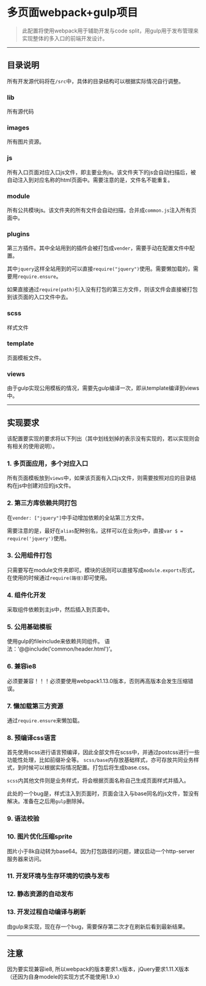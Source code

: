 # 多页面webpack+gulp项目

> 此配置将使用webpack用于辅助开发与code split，用gulp用于发布管理来实现整体的多入口的前端开发设计。

---

## 目录说明

所有开发源代码将在`/src`中，具体的目录结构可以根据实际情况自行调整。

### lib

所有源代码

### images

所有图片资源。

### js

所有入口页面对应入口js文件，即主要业务js。该文件夹下的js会自动扫描后，被自动注入到对应名称的html页面中。需要注意的是，文件名不能重复。

### module

所有公共模块js。该文件夹的所有文件会自动扫描，合并成`common.js`注入所有页面中。

### plugins

第三方插件。其中全站用到的插件会被打包成`vender`，需要手动在配置文件中配置。

其中`jquery`这样全站用到的可以直接`require("jquery")`使用。需要懒加载的，需要用`require.ensure`。

如果直接通过`require(path)`引入没有打包的第三方文件，则该文件会直接被打包到该页面的入口文件中去。

### scss

样式文件

### template

页面模板文件。

### views

由于gulp实现公用模板的情况，需要先gulp编译一次，即从template编译到views中。

---

## 实现要求

该配置要实现的要求将以下列出（其中划线划掉的表示没有实现的，若以实现则会有相关的使用说明）。

### 1. 多页面应用，多个对应入口

所有页面模板放到`views`中，如果该页面有入口js文件，则需要按照对应的目录结构在js中创建对应的js文件。


### 2. 第三方库依赖共同打包

在`vender: ["jquery"]`中手动增加依赖的全站第三方文件。

需要注意的是，最好在`alias`配种别名，这样可以在业务js中，直接`var $ = require('jquery')`使用。

### 3. 公用组件打包

只需要写在module文件夹即可。模块的话则可以直接写成`module.exports`形式，在使用的时候通过`require(路径)`即可使用。

### 4. 组件化开发

采取组件依赖到主js中，然后插入到页面中。

### 5. 公用基础模板

使用gulp的fileinclude来依赖共同组件。
语法：‘@@include('common/header.html')’。

### 6. 兼容ie8

必须要兼容！！！必须要使用webpack1.13.0版本，否则再高版本会发生压缩错误。

### 7. 懒加载第三方资源

通过`require.ensure`来懒加载。

### 8. 预编译css语言

首先使用scss进行语言预编译，因此全部文件在scss中，并通过postcss进行一些功能性处理，比如前缀补全等。
`scss/base`内存放基础样式，亦可存放共同业务样式，到时候可以根据实际情况配置。打包后将生成base.css。

`scss`内其他文件则是业务样式，将会根据页面名称自己生成页面样式并插入。

此处的一个bug是，样式注入到页面时，页面会注入与base同名的js文件，暂没有解决。准备在之后用`gulp`删除掉。

### 9. 语法校验

### 10. 图片优化压缩sprite

图片小于8k自动转为base64。因为打包路径的问题，建议启动一个http-server服务器来访问。

### 11. 开发环境与生存环境的切换与发布

### 12. 静态资源的自动发布

### 13. 开发过程自动编译与刷新

由gulp来实现，现在存一个bug，需要保存第二次才在刷新后看到最新结果。


---

## 注意

因为要实现兼容ie8, 所以webpack的版本要求1.x版本，jQuery要求1.11.X版本（还因为自身modele的实现方式不能使用1.9.x）
